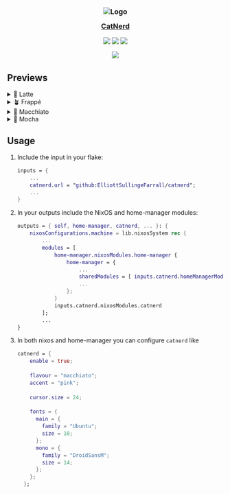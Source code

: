 <h3 align="center">
	<img src="https://raw.githubusercontent.com/catppuccin/catppuccin/main/assets/logos/exports/1544x1544_circle.png" width="100" alt="Logo"/><br/>
	<img src="https://raw.githubusercontent.com/catppuccin/catppuccin/main/assets/misc/transparent.png" height="30" width="0px"/>
	<a href="https://github.com/ElliottSullingeFarrall/catnerd">CatNerd</a>
	<img src="https://raw.githubusercontent.com/catppuccin/catppuccin/main/assets/misc/transparent.png" height="30" width="0px"/>
</h3>

<p align="center">
	<a href="https://github.com/ElliottSullingeFarrall/catnerd/stargazers"><img src="https://img.shields.io/github/stars/ElliottSullingeFarrall/catnerd?colorA=363a4f&colorB=b7bdf8&style=for-the-badge"></a>
	<a href="https://github.com/ElliottSullingeFarrall/catnerd/issues"><img src="https://img.shields.io/github/issues/ElliottSullingeFarrall/catnerd?colorA=363a4f&colorB=f5a97f&style=for-the-badge"></a>
	<a href="https://github.com/ElliottSullingeFarrall/catnerd/contributors"><img src="https://img.shields.io/github/contributors/ElliottSullingeFarrall/catnerd?colorA=363a4f&colorB=a6da95&style=for-the-badge"></a>
</p>

<p align="center">
	<img src="https://raw.githubusercontent.com/catppuccin/catppuccin/main/assets/previews/preview.webp"/>
</p>

## Previews

<details>
<summary>🌻 Latte</summary>
<img src="https://raw.githubusercontent.com/catppuccin/catppuccin/main/assets/previews/latte.webp"/>
</details>
<details>
<summary>🪴 Frappé</summary>
<img src="https://raw.githubusercontent.com/catppuccin/catppuccin/main/assets/previews/frappe.webp"/>
</details>
<details>
<summary>🌺 Macchiato</summary>
<img src="https://raw.githubusercontent.com/catppuccin/catppuccin/main/assets/previews/macchiato.webp"/>
</details>
<details>
<summary>🌿 Mocha</summary>
<img src="https://raw.githubusercontent.com/catppuccin/catppuccin/main/assets/previews/mocha.webp"/>
</details>

## Usage

1. Include the input in your flake:
    ```nix
    inputs = {
        ...
        catnerd.url = "github:ElliottSullingeFarrall/catnerd";
        ...
    }
    ```
2. In your outputs include the NixOS and home-manager modules:
    ```nix
    outputs = { self, home-manager, catnerd, ... }: {
        nixosConfigurations.machine = lib.nixosSystem rec {
            ...
            modules = [
                home-manager.nixosModules.home-manager {
                    home-manager = {
                        ...
                        sharedModules = [ inputs.catnerd.homeManagerModules.catnerd ];
                        ...
                    };
                }
                inputs.catnerd.nixosModules.catnerd
            ];
            ...
    }
    ```
3. In both nixos and home-manager you can configure `catnerd` like
    ```nix
    catnerd = {
        enable = true;

        flavour = "macchiato";
        accent = "pink";

        cursor.size = 24;

        fonts = {
          main = {
            family = "Ubuntu";
            size = 10;
          };
          mono = {
            family = "DroidSansM";
            size = 14;
          };
        };
      };
    ```

<!-- this section is optional -->
<!-- 
## 🙋 FAQ

-	Q: **_"Where can I find the doc?"_**\
	A: Run `:help theme`

## 💝 Thanks to

- [Human](https://github.com/catppuccin)
 -->

&nbsp;

<!-- 
<p align="center">
	<img src="https://raw.githubusercontent.com/catppuccin/catppuccin/main/assets/footers/gray0_ctp_on_line.svg?sanitize=true" />
</p>

<p align="center">
	Copyright &copy; 2021-present <a href="https://github.com/catppuccin" target="_blank">Catppuccin Org</a>
</p>

<p align="center">
	<a href="https://github.com/catppuccin/catppuccin/blob/main/LICENSE"><img src="https://img.shields.io/static/v1.svg?style=for-the-badge&label=License&message=MIT&logoColor=d9e0ee&colorA=363a4f&colorB=b7bdf8"/></a>
</p>
 -->